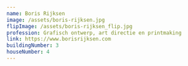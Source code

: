 ```yaml
---
name: Boris Rijksen
image: /assets/boris-rijksen.jpg
flipImage: /assets/boris-rijksen_flip.jpg
profession: Grafisch ontwerp, art directie en printmaking
link: https://www.borisrijksen.com
buildingNumber: 3
houseNumber: 4
---
```

